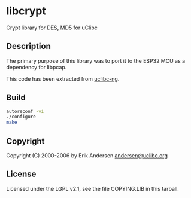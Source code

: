 # libcrypt

Crypt library for DES, MD5 for uClibc

## Description

The primary purpose of this library was to port it to the ESP32 MCU as
a dependency for libpcap.

This code has been extracted from [uclibc-ng](https://cgit.uclibc-ng.org/cgi/cgit/uclibc-ng.git/tree/libcrypt).

## Build

```bash
autoreconf -vi
./configure
make
```

## Copyright

Copyright (C) 2000-2006 by Erik Andersen <andersen@uclibc.org>

## License

Licensed under the LGPL v2.1, see the file COPYING.LIB in this tarball.

